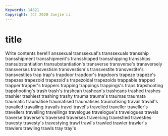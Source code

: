 ```yaml
---
Keywords: 14821
Copyright: (C) 2020 Junjie Li
---
```


# title

Write contents here!!!
anssexual 
transsexual's 
transsexuals 
transship 
transshipment 
transshipment's 
transshipped
transshipping 
transships 
transubstantiation 
transubstantiation's 
transverse 
transverse's 
transversely 
transverses 
transvestism 
transvestism's
transvestite 
transvestite's 
transvestites 
trap 
trap's 
trapdoor 
trapdoor's 
trapdoors 
trapeze 
trapeze's
trapezes 
trapezoid 
trapezoid's 
trapezoidal 
trapezoids 
trappable 
trapped 
trapper 
trapper's 
trappers
trapping 
trappings 
trappings's 
traps 
trapshooting 
trapshooting's 
trash 
trash's 
trashcan 
trashcan's
trashcans 
trashed 
trashes 
trashier 
trashiest 
trashing 
trashy 
trauma 
trauma's 
traumas
traumata 
traumatic 
traumatise 
traumatised 
traumatises 
traumatising 
travail 
travail's 
travailed 
travailing
travails 
travel 
travel's 
travelled 
traveller 
traveller's 
travellers 
travelling 
travellings 
travelogue
travelogue's 
travelogues 
travels 
traverse 
traverse's 
traversed 
traverses 
traversing 
travestied 
travesties
travesty 
travesty's 
travestying 
trawl 
trawl's 
trawled 
trawler 
trawler's 
trawlers 
trawling
trawls 
tray 
tray's 
